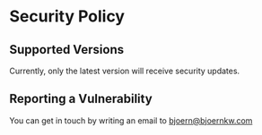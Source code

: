 # Security Policy

## Supported Versions

Currently, only the latest version will receive security updates.

## Reporting a Vulnerability

You can get in touch by writing an email to bjoern@bjoernkw.com
